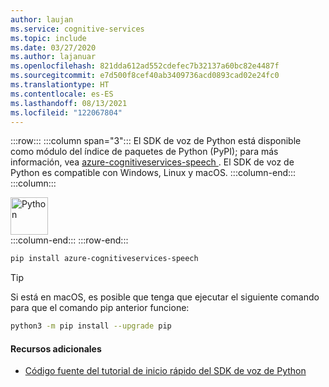 ```yaml
---
author: laujan
ms.service: cognitive-services
ms.topic: include
ms.date: 03/27/2020
ms.author: lajanuar
ms.openlocfilehash: 821dda612ad552cdefec7b32137a60bc82e4487f
ms.sourcegitcommit: e7d500f8cef40ab3409736acd0893cad02e24fc0
ms.translationtype: HT
ms.contentlocale: es-ES
ms.lasthandoff: 08/13/2021
ms.locfileid: "122067804"
---
```

:::row:::
    :::column span="3":::
        El SDK de voz de Python está disponible como módulo del índice de paquetes de Python (PyPI); para más información, vea <a href="https://pypi.org/project/azure-cognitiveservices-speech/" target="_blank">azure-cognitiveservices-speech </a>. El SDK de voz de Python es compatible con Windows, Linux y macOS.
    :::column-end:::
    :::column:::
        <br>
        <div class="icon is-large">
            <img alt="Python" src="https://docs.microsoft.com/media/logos/logo_python.svg" width="60px">
        </div>
    :::column-end:::
:::row-end:::

```Bash
pip install azure-cognitiveservices-speech
```

> [!TIP]
> Si está en macOS, es posible que tenga que ejecutar el siguiente comando para que el comando pip anterior funcione:
> ```Bash
> python3 -m pip install --upgrade pip
> ```

#### <a name="additional-resources"></a>Recursos adicionales

- <a href="https://github.com/Azure-Samples/cognitive-services-speech-sdk/tree/master/quickstart/python" target="_blank">Código fuente del tutorial de inicio rápido del SDK de voz de Python </a>
